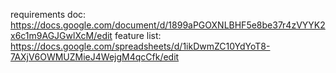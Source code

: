 requirements doc: https://docs.google.com/document/d/1899aPGOXNLBHF5e8be37r4zVYYK2x6c1m9AGJGwlXcM/edit
feature list: https://docs.google.com/spreadsheets/d/1ikDwmZC10YdYoT8-7AXjV6OWMUZMieJ4WejgM4qcCfk/edit